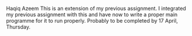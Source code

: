 Haqiq Azeem
This is an extension of my previous assignment. I integrated my previous assignment with this and have now to write a proper main programme for it to run properly.
Probably to be completed by 17 April, Thursday.
